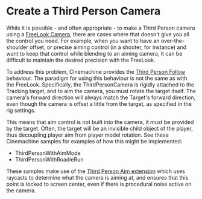 # Create a Third Person Camera

While it is possible - and often appropriate - to make a Third Person camera using a [FreeLook Camera](FreeLookCameras.md), there are cases where that doesn't give you all the control you need.  For example, when you want to have an over-the-shoulder offset, or precise aiming control (in a shooter, for instance) and want to keep that control while blending to an aiming camera, it can be difficult to maintain the desired precision with the FreeLook.

To address this problem, Cinemachine provides the [Third Person Follow](CinemachineThirdPersonFollow.md) behaviour.  The paradigm for using this behaviour is not the same as with the FreeLook.  Specifically, the ThirdPersonCamera is rigidly attached to the Tracking target, and to aim the camera, you must rotate the target itself.  The camera's forward direction will always match the Target's forward direction, even though the camera is offset a little from the target, as specified in the rig settings.

This means that aim control is not built into the camera, it must be provided by the target.  Often, the target will be an invisible child object of the player, thus decoupling player aim from player model rotation.  See these Cinemachine samples for examples of how this might be implemented:

 - ThirdPersonWithAimMode
 - ThirdPersonWithRoadieRun

These samples make use of the [Third Person Aim extension](CinemachineThirdPersonAim.md) which uses raycasts to determine what the camera is aiming at, and ensures that this point is locked to screen center, even if there is procedural noise active on the camera.  
